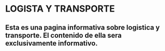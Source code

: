 # LOGISTA Y TRANSPORTE
## Esta es una pagina informativa sobre logistica y transporte. El contenido de ella sera exclusivamente informativo.
